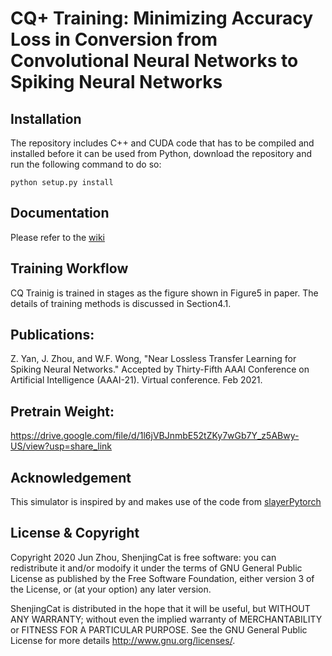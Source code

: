 # CQ+ Training: Minimizing Accuracy Loss in Conversion from Convolutional Neural Networks to Spiking Neural Networks

## Installation
The repository includes C++ and CUDA code that has to be compiled and installed before it can be used from Python, download the repository and run the following command to do so:

`python setup.py install`

## Documentation
Please refer to the [wiki](https://github.com/zhoujuncc1/shenjingcat/wiki)

## Training Workflow
CQ Trainig is trained in stages as the figure shown in Figure5 in paper. The details of training methods is discussed in Section4.1.

## Publications:
Z. Yan, J. Zhou, and W.F. Wong, "Near Lossless Transfer Learning for Spiking Neural Networks." Accepted by Thirty-Fifth AAAI Conference on Artificial Intelligence (AAAI-21). Virtual conference. Feb 2021.

## Pretrain Weight:
https://drive.google.com/file/d/1l6jVBJnmbE52tZKy7wGb7Y_z5ABwy-US/view?usp=share_link

## Acknowledgement
This simulator is inspired by and makes use of the code from [slayerPytorch](https://github.com/bamsumit/slayerPytorch)

## License & Copyright
Copyright 2020 Jun Zhou, ShenjingCat is free software: you can redistribute it and/or modoify it under the terms of GNU General Public License as published by the Free Software Foundation, either version 3 of the License, or (at your option) any later version.

ShenjingCat is distributed in the hope that it will be useful, but WITHOUT ANY WARRANTY; without even the implied warranty of MERCHANTABILITY or FITNESS FOR A PARTICULAR PURPOSE. See the GNU General Public License for more details http://www.gnu.org/licenses/.
